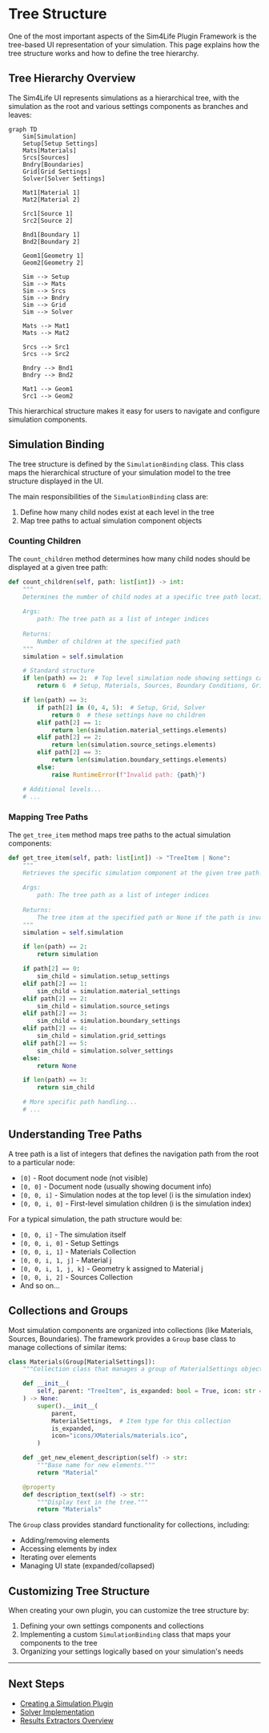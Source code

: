# Tree Structure

One of the most important aspects of the Sim4Life Plugin Framework is the tree-based UI representation of your simulation. This page explains how the tree structure works and how to define the tree hierarchy.

## Tree Hierarchy Overview

The Sim4Life UI represents simulations as a hierarchical tree, with the simulation as the root and various settings components as branches and leaves:

```mermaid
graph TD
    Sim[Simulation]
    Setup[Setup Settings]
    Mats[Materials]
    Srcs[Sources]
    Bndry[Boundaries]
    Grid[Grid Settings]
    Solver[Solver Settings]
    
    Mat1[Material 1]
    Mat2[Material 2]
    
    Src1[Source 1]
    Src2[Source 2]
    
    Bnd1[Boundary 1]
    Bnd2[Boundary 2]
    
    Geom1[Geometry 1]
    Geom2[Geometry 2]
    
    Sim --> Setup
    Sim --> Mats
    Sim --> Srcs
    Sim --> Bndry
    Sim --> Grid
    Sim --> Solver
    
    Mats --> Mat1
    Mats --> Mat2
    
    Srcs --> Src1
    Srcs --> Src2
    
    Bndry --> Bnd1
    Bndry --> Bnd2
    
    Mat1 --> Geom1
    Src1 --> Geom2
```

This hierarchical structure makes it easy for users to navigate and configure simulation components.

## Simulation Binding

The tree structure is defined by the `SimulationBinding` class. This class maps the hierarchical structure of your simulation model to the tree structure displayed in the UI.

The main responsibilities of the `SimulationBinding` class are:

1. Define how many child nodes exist at each level in the tree
2. Map tree paths to actual simulation component objects

### Counting Children

The `count_children` method determines how many child nodes should be displayed at a given tree path:

```python
def count_children(self, path: list[int]) -> int:
    """
    Determines the number of child nodes at a specific tree path location.
    
    Args:
        path: The tree path as a list of integer indices
        
    Returns:
        Number of children at the specified path
    """
    simulation = self.simulation

    # Standard structure
    if len(path) == 2:  # Top level simulation node showing settings categories
        return 6  # Setup, Materials, Sources, Boundary Conditions, Grid, Solver

    if len(path) == 3:
        if path[2] in (0, 4, 5):  # Setup, Grid, Solver
            return 0  # these settings have no children
        elif path[2] == 1:
            return len(simulation.material_settings.elements)
        elif path[2] == 2:
            return len(simulation.source_setings.elements)
        elif path[2] == 3:
            return len(simulation.boundary_settings.elements)
        else:
            raise RuntimeError(f"Invalid path: {path}")

    # Additional levels...
    # ...
```

### Mapping Tree Paths

The `get_tree_item` method maps tree paths to the actual simulation components:

```python
def get_tree_item(self, path: list[int]) -> "TreeItem | None":
    """
    Retrieves the specific simulation component at the given tree path.
    
    Args:
        path: The tree path as a list of integer indices
        
    Returns:
        The tree item at the specified path or None if the path is invalid
    """
    simulation = self.simulation

    if len(path) == 2:
        return simulation

    if path[2] == 0:
        sim_child = simulation.setup_settings
    elif path[2] == 1:
        sim_child = simulation.material_settings
    elif path[2] == 2:
        sim_child = simulation.source_setings
    elif path[2] == 3:
        sim_child = simulation.boundary_settings
    elif path[2] == 4:
        sim_child = simulation.grid_settings
    elif path[2] == 5:
        sim_child = simulation.solver_settings
    else:
        return None

    if len(path) == 3:
        return sim_child

    # More specific path handling...
    # ...
```

## Understanding Tree Paths

A tree path is a list of integers that defines the navigation path from the root to a particular node:

- `[0]` - Root document node (not visible)
- `[0, 0]` - Document node (usually showing document info)
- `[0, 0, i]` - Simulation nodes at the top level (i is the simulation index)
- `[0, 0, i, 0]` - First-level simulation children (i is the simulation index)

For a typical simulation, the path structure would be:

- `[0, 0, i]` - The simulation itself
- `[0, 0, i, 0]` - Setup Settings
- `[0, 0, i, 1]` - Materials Collection
- `[0, 0, i, 1, j]` - Material j
- `[0, 0, i, 1, j, k]` - Geometry k assigned to Material j
- `[0, 0, i, 2]` - Sources Collection
- And so on...

## Collections and Groups

Most simulation components are organized into collections (like Materials, Sources, Boundaries). The framework provides a `Group` base class to manage collections of similar items:

```python
class Materials(Group[MaterialSettings]):
    """Collection class that manages a group of MaterialSettings objects."""

    def __init__(
        self, parent: "TreeItem", is_expanded: bool = True, icon: str = ""
    ) -> None:
        super().__init__(
            parent,
            MaterialSettings,  # Item type for this collection
            is_expanded,
            icon="icons/XMaterials/materials.ico",
        )

    def _get_new_element_description(self) -> str:
        """Base name for new elements."""
        return "Material"

    @property
    def description_text(self) -> str:
        """Display text in the tree."""
        return "Materials"
```

The `Group` class provides standard functionality for collections, including:
- Adding/removing elements
- Accessing elements by index
- Iterating over elements
- Managing UI state (expanded/collapsed)

## Customizing Tree Structure

When creating your own plugin, you can customize the tree structure by:

1. Defining your own settings components and collections
2. Implementing a custom `SimulationBinding` class that maps your components to the tree
3. Organizing your settings logically based on your simulation's needs

---

## Next Steps

- [Creating a Simulation Plugin](../creating-a-plugin/creating-simulation.md)
- [Solver Implementation](../solver-implementation/writing-solver.md)
- [Results Extractors Overview](../extractors/overview.md)